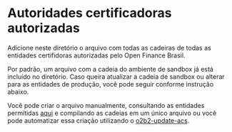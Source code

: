 # Autoridades certificadoras autorizadas

Adicione neste diretório o arquivo com todas as cadeiras de todas as entidades certifidoras autorizadas pelo Open Finance Brasil.

Por padrão, um arquivo com a cadeia do ambiente de sandbox já está incluído no diretório. Caso queira atualizar a cadeia de sandbox ou alterar para as entidades de produção, você pode seguir conforme instrução abaixo.

Você pode criar o arquivo manualmente, consultando as entidades permitidas [aqui](https://openfinancebrasil.atlassian.net/wiki/spaces/OF/pages/82313425/PT+Padr+o+de+Certificados+Open+Finance+Brasil+2.1#Autoridades-Certificadoras-Participantes) e compilando as cadeias em um único arquivo ou você pode automatizar essa criação utilizando o [o2b2-update-acs](https://github.com/ranierimazili/o2b2-update-acs).
